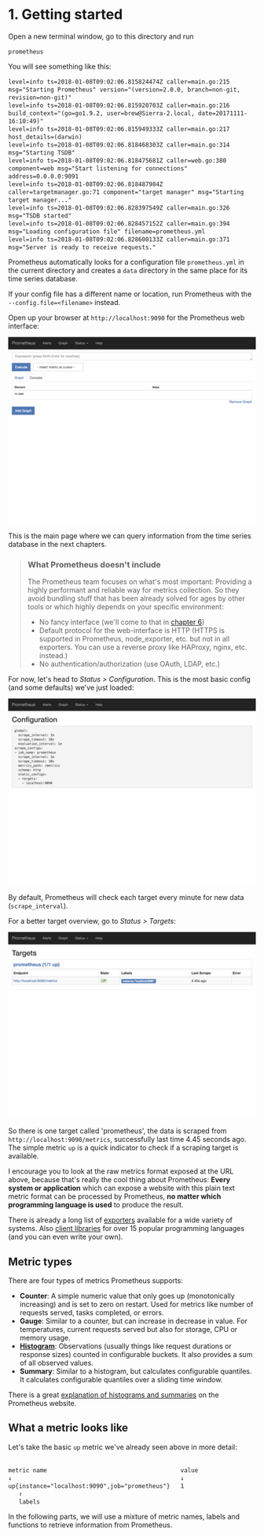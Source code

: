 # 1. Getting started

Open a new terminal window, go to this directory and run

```
prometheus
```

You will see something like this:

```
level=info ts=2018-01-08T09:02:06.815824474Z caller=main.go:215 msg="Starting Prometheus" version="(version=2.0.0, branch=non-git, revision=non-git)"
level=info ts=2018-01-08T09:02:06.815920703Z caller=main.go:216 build_context="(go=go1.9.2, user=brew@Sierra-2.local, date=20171111-16:10:49)"
level=info ts=2018-01-08T09:02:06.815949333Z caller=main.go:217 host_details=(darwin)
level=info ts=2018-01-08T09:02:06.818468303Z caller=main.go:314 msg="Starting TSDB"
level=info ts=2018-01-08T09:02:06.818475681Z caller=web.go:380 component=web msg="Start listening for connections" address=0.0.0.0:9091
level=info ts=2018-01-08T09:02:06.818487984Z caller=targetmanager.go:71 component="target manager" msg="Starting target manager..."
level=info ts=2018-01-08T09:02:06.828397549Z caller=main.go:326 msg="TSDB started"
level=info ts=2018-01-08T09:02:06.828457152Z caller=main.go:394 msg="Loading configuration file" filename=prometheus.yml
level=info ts=2018-01-08T09:02:06.828600133Z caller=main.go:371 msg="Server is ready to receive requests."
```

Prometheus automatically looks for a configuration file `prometheus.yml` in the current directory and creates a `data` directory in the same place for its time series database.

If your config file has a different name or location, run Prometheus with the `--config.file=<filename>` instead.

Open up your browser at `http://localhost:9090` for the Prometheus web interface:

![Prometheus main query interface](./_images/localhost_9090_graph.png)

This is the main page where we can query information from the time series database in the next chapters.


> ### What Prometheus doesn't include
>
> The Prometheus team focuses on what's most important: Providing a highly performant and reliable way for metrics collection. So they avoid bundling stuff  that has been already solved for ages by other tools or which highly depends on your specific environment:
>
> - No fancy interface (we'll come to that in [chapter 6](../06-dashboards/))
> - Default protocol for the web-interface is HTTP (HTTPS is supported in Prometheus, node_exporter, etc. but not in all exporters. You can use a reverse proxy like HAProxy, nginx, etc. instead.)
> - No authentication/authorization (use OAuth, LDAP, etc.)


For now, let's head to _Status > Configuration_. This is the most basic config (and some defaults) we've just loaded:

![Prometheus configuration](./_images/localhost_9090_config.png)

By default, Prometheus will check each target every minute for new data (`scrape_interval`).

For a better target overview, go to _Status > Targets_:

![Prometheus scraping targets](./_images/localhost_9090_targets.png)

So there is one target called 'prometheus', the data is scraped from `http://localhost:9090/metrics`, successfully last time 4.45 seconds ago. The simple metric `up` is a quick indicator to check if a scraping target is available.

I encourage you to look at the raw metrics format exposed at the URL above, because that's really the cool thing about Prometheus: **Every system or application** which can expose a website with this plain text metric format can be processed by Prometheus, **no matter which programming language is used** to produce the result.

There is already a long list of [exporters](https://prometheus.io/docs/instrumenting/exporters/) available for a wide variety of systems. Also [client libraries](https://prometheus.io/docs/instrumenting/clientlibs/) for over 15 popular programming languages (and you can even write your own).


## Metric types

There are four types of metrics Prometheus supports:

- **Counter**: A simple numeric value that only goes up (monotonically increasing) and is set to zero on restart. Used for metrics like number of requests served, tasks completed, or errors.
- **Gauge**: Similar to a counter, but can increase in decrease in value. For temperatures, current requests served but also for storage, CPU or memory usage. 
- **[Histogram](https://en.wikipedia.org/wiki/Histogram)**: Observations (usually things like request durations or response sizes) counted in configurable buckets. It also provides a sum of all observed values.
- **Summary**: Similar to a histogram, but calculates configurable quantiles. It calculates configurable quantiles over a sliding time window.

There is a great [explanation of histograms and summaries](https://prometheus.io/docs/practices/histograms/) on the Prometheus website.


## What a metric looks like

Let's take the basic `up` metric we've already seen above in more detail:

```

metric name                                      value
↓                                                ↓
up{instance="localhost:9090",job="prometheus"}	 1
   ↑
   labels
```

In the following parts, we will use a mixture of metric names, labels and functions to retrieve information from Prometheus.
